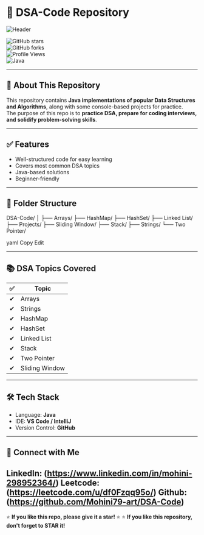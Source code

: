 # 🚀 DSA-Code Repository  
![Header](https://img.shields.io/badge/Data%20Structures%20%26%20Algorithms-Java-blueviolet?style=for-the-badge)

![GitHub stars](https://img.shields.io/github/stars/Mohini79-art/DSA-Code?style=flat&color=yellow)  
![GitHub forks](https://img.shields.io/github/forks/Mohini79-art/DSA-Code?style=flat&color=orange)  
![Profile Views](https://komarev.com/ghpvc/?username=Mohini79-art&style=flat&color=brightgreen)  
![Java](https://img.shields.io/badge/Language-Java-red)

---

## 📌 About This Repository
This repository contains **Java implementations of popular Data Structures and Algorithms**, along with some console-based projects for practice.  
The purpose of this repo is to **practice DSA, prepare for coding interviews, and solidify problem-solving skills**.

---

## ✅ Features
- Well-structured code for easy learning  
- Covers most common DSA topics  
- Java-based solutions  
- Beginner-friendly  

---

## 📂 Folder Structure
DSA-Code/
│
├── Arrays/
├── HashMap/
├── HashSet/
├── Linked List/
├── Projects/
├── Sliding Window/
├── Stack/
├── Strings/
└── Two Pointer/

yaml
Copy
Edit

---

## 📚 DSA Topics Covered
| ✅ | Topic          |
|----|---------------|
| ✔ | Arrays        |
| ✔ | Strings       |
| ✔ | HashMap       |
| ✔ | HashSet       |
| ✔ | Linked List   |
| ✔ | Stack         |
| ✔ | Two Pointer   |
| ✔ | Sliding Window|

---


## 🛠 Tech Stack
- Language: **Java**
- IDE: **VS Code / IntelliJ**
- Version Control: **GitHub**

---

## 🔗 Connect with Me
LinkedIn: (https://www.linkedin.com/in/mohini-298952364/)
Leetcode: (https://leetcode.com/u/df0Fzqq95o/)
Github:   (https://github.com/Mohini79-art/DSA-Code)
---

⭐ **If you like this repo, please give it a star!** ⭐
⭐ **If you like this repository, don't forget to STAR it!**
